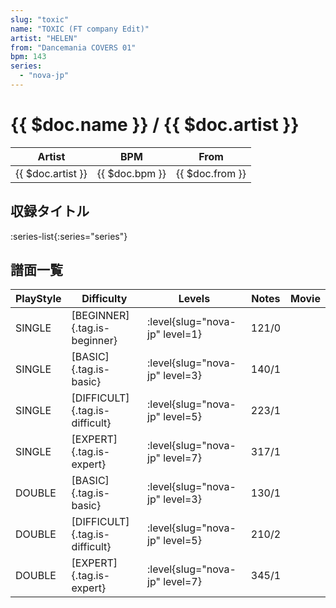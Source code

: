 ```yaml
---
slug: "toxic"
name: "TOXIC (FT company Edit)"
artist: "HELEN"
from: "Dancemania COVERS 01"
bpm: 143
series:
  - "nova-jp"
---
```


# {{ $doc.name }} / {{ $doc.artist }}

|Artist|BPM|From|
|------|---|----|
|{{ $doc.artist }}|{{ $doc.bpm }}|{{ $doc.from }}|

## 収録タイトル

:series-list{:series="series"}

## 譜面一覧

|PlayStyle|Difficulty|Levels|Notes|Movie|
|---------|----------|------|-----|-----|
|SINGLE|[BEGINNER]{.tag.is-beginner}|<div class="field is-grouped is-grouped-multiline">:level{slug="nova-jp" level=1}</div>|121/0||
|SINGLE|[BASIC]{.tag.is-basic}|<div class="field is-grouped is-grouped-multiline">:level{slug="nova-jp" level=3}</div>|140/1||
|SINGLE|[DIFFICULT]{.tag.is-difficult}|<div class="field is-grouped is-grouped-multiline">:level{slug="nova-jp" level=5}</div>|223/1||
|SINGLE|[EXPERT]{.tag.is-expert}|<div class="field is-grouped is-grouped-multiline">:level{slug="nova-jp" level=7}</div>|317/1||
|DOUBLE|[BASIC]{.tag.is-basic}|<div class="field is-grouped is-grouped-multiline">:level{slug="nova-jp" level=3}</div>|130/1||
|DOUBLE|[DIFFICULT]{.tag.is-difficult}|<div class="field is-grouped is-grouped-multiline">:level{slug="nova-jp" level=5}</div>|210/2||
|DOUBLE|[EXPERT]{.tag.is-expert}|<div class="field is-grouped is-grouped-multiline">:level{slug="nova-jp" level=7}</div>|345/1||
